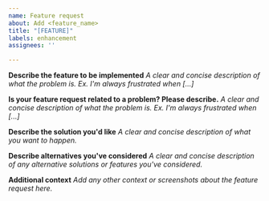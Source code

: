 ```yaml
---
name: Feature request
about: Add <feature_name>
title: "[FEATURE]"
labels: enhancement
assignees: ''

---
```


**Describe the feature to be implemented**
_A clear and concise description of what the problem is. Ex. I'm always frustrated when [...]_

**Is your feature request related to a problem? Please describe.**
_A clear and concise description of what the problem is. Ex. I'm always frustrated when [...]_

**Describe the solution you'd like**
_A clear and concise description of what you want to happen._

**Describe alternatives you've considered**
_A clear and concise description of any alternative solutions or features you've considered._

**Additional context**
_Add any other context or screenshots about the feature request here._

